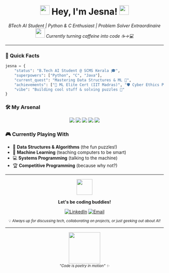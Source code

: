 <h1 align="center">
  <img src="https://media.giphy.com/media/hvRJCLFzcasrR4ia7z/giphy.gif" width="30px"/>
  Hey, I'm Jesna! 
  <img src="https://media.giphy.com/media/hvRJCLFzcasrR4ia7z/giphy.gif" width="30px"/>
</h1>

<p align="center">
  <em>BTech AI Student | Python & C Enthusiast | Problem Solver Extraordinaire</em>
  <br>
  <img src="https://media.giphy.com/media/WUlplcMpOCEmTGBtBW/giphy.gif" width="30"> 
  <em>Currently turning caffeine into code ☕️→💻</em>
</p>

---

### 🎯 Quick Facts
```python
jesna = {
    "status": "B.Tech AI Student @ SCMS Kerala 🎓",
    "superpowers": ["Python", "C", "Java"],
    "current_quest": "Mastering Data Structures & ML 🚀",
    "achievements": ["🥇 ML Elite Cert (IIT Madras)", "🛡️ Cyber Ethics Pro (90%)"],
    "vibe": "Building cool stuff & solving puzzles 🧩"
}
```

### 🛠️ My Arsenal
<p align="center">
  <img src="https://img.shields.io/badge/Python-FFD43B?style=flat-square&logo=python&logoColor=blue" />
  <img src="https://img.shields.io/badge/C-00599C?style=flat-square&logo=c&logoColor=white" />
  <img src="https://img.shields.io/badge/Java-ED8B00?style=flat-square&logo=java&logoColor=white" />
  <img src="https://img.shields.io/badge/Linux-FCC624?style=flat-square&logo=linux&logoColor=black" />
  <img src="https://img.shields.io/badge/Git-F05032?style=flat-square&logo=git&logoColor=white" />
</p>

### 🎮 Currently Playing With
- 🧠 **Data Structures & Algorithms** (the fun puzzles!)
- 🤖 **Machine Learning** (teaching computers to be smart)
- 💻 **Systems Programming** (talking to the machine)
- 🏆 **Competitive Programming** (because why not?)

---

<div align="center">
  <img src="https://media.giphy.com/media/LnQjpWaON8nhr21vNW/giphy.gif" width="50"> 
  
  **Let's be coding buddies!** 
  
  [![LinkedIn](https://img.shields.io/badge/-jesna--seby-blue?style=flat-square&logo=Linkedin&logoColor=white&link=https://linkedin.com/in/jesna-seby)](https://linkedin.com/in/jesna-seby)
  [![Email](https://img.shields.io/badge/-Say%20Hi!-c14438?style=flat-square&logo=Gmail&logoColor=white&link=mailto:jesna.seby@example.com)](mailto:jesna.seby@example.com)
  
  <sub>💡 <i>Always up for discussing tech, collaborating on projects, or just geeking out about AI!</i></sub>
</div>

---

<p align="center">
  <img src="https://media.giphy.com/media/3oKIPnAiaMCws8nOsE/giphy.gif" width="100">
  <br>
  <sub><i>"Code is poetry in motion" ✨</i></sub>
</p>
